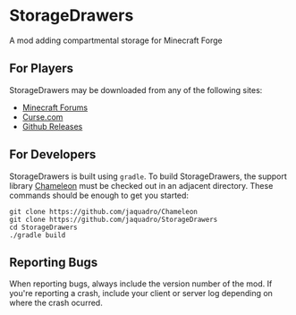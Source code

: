StorageDrawers
==============

A mod adding compartmental storage for Minecraft Forge

For Players
-----------

StorageDrawers may be downloaded from any of the following sites:

- [Minecraft Forums](http://www.minecraftforum.net/forums/mapping-and-modding/minecraft-mods/2198533-storage-drawers-v1-10-7-v3-5-0-v4-0-0-updated-nov)
- [Curse.com](https://mods.curse.com/mc-mods/minecraft/223852-storage-drawers)
- [Github Releases](https://github.com/jaquadro/StorageDrawers/releases)

For Developers
--------------

StorageDrawers is built using `gradle`. To build StorageDrawers, the support library [Chameleon](https://github.com/jaquadro/Chameleon) must be checked out in an adjacent directory. These commands should be enough to get you started:

```
git clone https://github.com/jaquadro/Chameleon 
git clone https://github.com/jaquadro/StorageDrawers
cd StorageDrawers
./gradle build
```

Reporting Bugs
--------------

When reporting bugs, always include the version number of the mod.  If you're reporting a crash, include your client or server log depending on where the crash ocurred.
